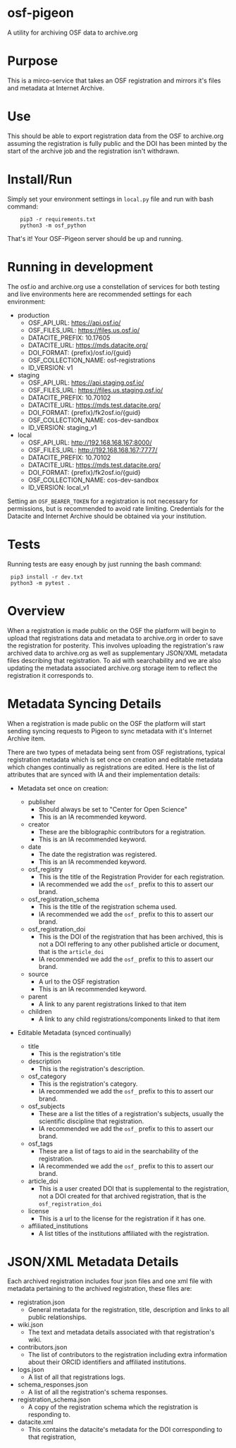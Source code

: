 
osf-pigeon
========================

A utility for archiving OSF data to archive.org  

Purpose
============

This is a mirco-service that takes an OSF registration and mirrors it's files and metadata at
Internet Archive.

Use
============

This should be able to export registration data from the OSF to archive.org assuming the registration is fully public 
and the DOI has been minted by the start of the archive job and the registration isn't withdrawn. 


Install/Run
============

Simply set your environment settings in `local.py` file 
and run with bash command:

```
    pip3 -r requirements.txt
    python3 -m osf_python
```
That's it! Your OSF-Pigeon server should be up and running.

Running in development
========================

The osf.io and archive.org use a constellation of services for both testing and live environments here are
 recommended settings for each environment:
 
   - production
        - OSF_API_URL: https://api.osf.io/
        - OSF_FILES_URL: https://files.us.osf.io/
        - DATACITE_PREFIX: 10.17605
        - DATACITE_URL: https://mds.datacite.org/
        - DOI_FORMAT: {prefix}/osf.io/{guid}
        - OSF_COLLECTION_NAME: osf-registrations
        - ID_VERSION: v1
   - staging
        - OSF_API_URL: https://api.staging.osf.io/
        - OSF_FILES_URL: https://files.us.staging.osf.io/
        - DATACITE_PREFIX: 10.70102
        - DATACITE_URL: https://mds.test.datacite.org/
        - DOI_FORMAT: {prefix}/fk2osf.io/{guid}
        - OSF_COLLECTION_NAME: cos-dev-sandbox
        - ID_VERSION: staging_v1
   - local
        - OSF_API_URL: http://192.168.168.167:8000/
        - OSF_FILES_URL: http://192.168.168.167:7777/
        - DATACITE_PREFIX: 10.70102
        - DATACITE_URL: https://mds.test.datacite.org/
        - DOI_FORMAT: {prefix}/fk2osf.io/{guid}
        - OSF_COLLECTION_NAME: cos-dev-sandbox
        - ID_VERSION: local_v1

Setting an `OSF_BEARER_TOKEN` for a registration is not necessary for permissions, but is recommended to avoid 
rate limiting. Credentials for the Datacite and Internet Archive should be obtained via your institution.

Tests
============

Running tests are easy enough by just running the bash command:
```
 pip3 install -r dev.txt
 python3 -m pytest . 
```

Overview
================
When a registration is made public on the OSF the platform will begin to upload that registrations data and metadata to 
archive.org in order to save the registration for posterity. This involves uploading the registration's raw archived 
data to archive.org as well as supplementary JSON/XML metadata files describing that registration. To aid with searchability 
and we are also updating the metadata associated archive.org storage item to reflect the registration it corresponds to.  


Metadata Syncing Details
================

When a registration is made public on the OSF the platform will start sending syncing requests to Pigeon to sync 
metadata with it's Internet Archive item. 

There are two types of metadata being sent from OSF registrations, typical registration metadata which is set once on
creation and editable metadata which changes continually as registrations are edited. Here is the list of attributes 
that are synced with IA and their implementation details:

- Metadata set once on creation:
    - publisher
        - Should always be set to "Center for Open Science"
        - This is an IA recommended keyword.       
    - creator
        - These are the biblographic contributors for a registration.
        - This is an IA recommended keyword.
    - date
        - The date the registration was registered.
        - This is an IA recommended keyword.
    - osf_registry
        - This is the title of the Registration Provider for each registration.
        - IA recommended we add the `osf_` prefix to this to assert our brand. 
    - osf_registration_schema
        - This is the title of the registration schema used.
        - IA recommended we add the `osf_` prefix to this to assert our brand. 
    - osf_registration_doi
        - This is the DOI of the registration that has been archived, this is not a DOI reffering to any
        other published article or document, that is the `article_doi`
        - IA recommended we add the `osf_` prefix to this to assert our brand. 
    - source
        - A url to the OSF registration
        - This is an IA recommended keyword.
    - parent
        - A link to any parent registrations linked to that item
    - children
        - A link to any child registrations/components linked to that item

- Editable Metadata (synced continually)
    - title
        - This is the registration's title
    - description
        - This is the registration's description.
    - osf_category
        - This is the registration's category.  
        - IA recommended we add the `osf_` prefix to this to assert our brand. 
    - osf_subjects
        - These are a list the titles of a registration's subjects, usually the scientific discipline that registration.
        - IA recommended we add the `osf_` prefix to this to assert our brand. 
    - osf_tags
        - These are a list of tags to aid in the searchability of the registration. 
        - IA recommended we add the `osf_` prefix to this to assert our brand.
    - article_doi
        - This is a user created DOI that is supplemental to the registration, not a DOI created for that archived
         registration, that is the `osf_registration_doi`
    - license  
        - This is a url to the license for the registration if it has one.
    - affiliated_institutions
        - A list titles of the institutions affiliated with the registration.


JSON/XML Metadata Details
================

Each archived registration includes four json files and one xml file with metadata pertaining to the archived registration, these files
 are: 
 
 - registration.json
    - General metadata for the registration, title, description and links to all public relationships.
 - wiki.json
    - The text and metadata details associated with that registration's wiki.
 - contributors.json
    - The list of contributors to the registration including extra information about their ORCID identifiers and
     affiliated institutions.
  - logs.json
    - A list of all that registrations logs. 
  - schema_responses.json
    - A list of all the registration's schema responses. 
  - registration_schema.json
    - A copy of the registration schema which the registration is responding to. 
  - datacite.xml
    - This contains the datacite's metadata for the DOI corresponding to that registration,
